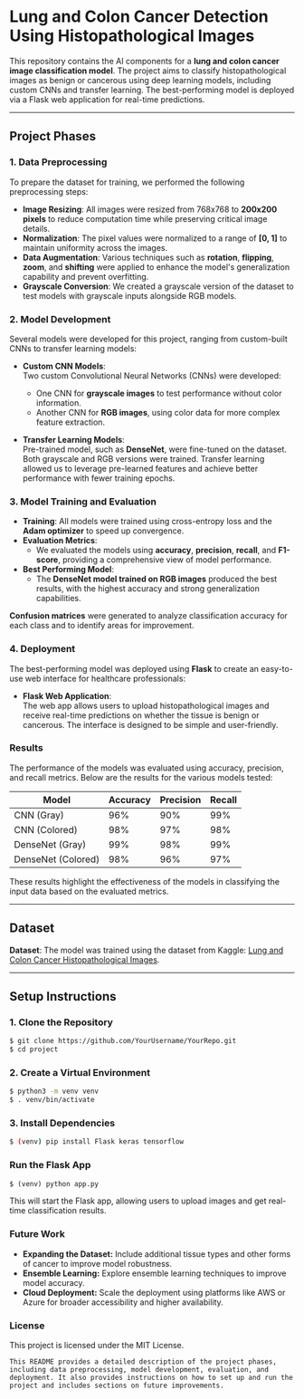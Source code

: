 # **Lung and Colon Cancer Detection Using Histopathological Images**

This repository contains the AI components for a **lung and colon cancer image classification model**. The project aims to classify histopathological images as benign or cancerous using deep learning models, including custom CNNs and transfer learning. The best-performing model is deployed via a Flask web application for real-time predictions.

---

## **Project Phases**

### **1. Data Preprocessing**
To prepare the dataset for training, we performed the following preprocessing steps:
- **Image Resizing**: All images were resized from 768x768 to **200x200 pixels** to reduce computation time while preserving critical image details.
- **Normalization**: The pixel values were normalized to a range of **[0, 1]** to maintain uniformity across the images.
- **Data Augmentation**: Various techniques such as **rotation**, **flipping**, **zoom**, and **shifting** were applied to enhance the model's generalization capability and prevent overfitting.
- **Grayscale Conversion**: We created a grayscale version of the dataset to test models with grayscale inputs alongside RGB models.

### **2. Model Development**
Several models were developed for this project, ranging from custom-built CNNs to transfer learning models:

- **Custom CNN Models**:  
  Two custom Convolutional Neural Networks (CNNs) were developed:
  - One CNN for **grayscale images** to test performance without color information.
  - Another CNN for **RGB images**, using color data for more complex feature extraction.

- **Transfer Learning Models**:  
  Pre-trained model, such as **DenseNet**, were fine-tuned on the dataset. Both grayscale and RGB versions were trained. Transfer learning allowed us to leverage pre-learned features and achieve better performance with fewer training epochs.

### **3. Model Training and Evaluation**
- **Training**: All models were trained using cross-entropy loss and the **Adam optimizer** to speed up convergence. 
- **Evaluation Metrics**: 
  - We evaluated the models using **accuracy**, **precision**, **recall**, and **F1-score**, providing a comprehensive view of model performance.
- **Best Performing Model**: 
  - The **DenseNet model trained on RGB images** produced the best results, with the highest accuracy and strong generalization capabilities.

**Confusion matrices** were generated to analyze classification accuracy for each class and to identify areas for improvement.

### **4. Deployment**
The best-performing model was deployed using **Flask** to create an easy-to-use web interface for healthcare professionals:
- **Flask Web Application**:  
  The web app allows users to upload histopathological images and receive real-time predictions on whether the tissue is benign or cancerous. The interface is designed to be simple and user-friendly.

### Results
The performance of the models was evaluated using accuracy, precision, and recall metrics. Below are the results for the various models tested:

| Model                | Accuracy | Precision | Recall |
|----------------------|----------|-----------|--------|
| CNN (Gray)           | 96%      | 90%       | 99%    |
| CNN (Colored)        | 98%      | 97%       | 98%    |
| DenseNet (Gray)      | 99%      | 98%       | 99%    |
| DenseNet (Colored)   | 98%      | 96%       | 97%    |

These results highlight the effectiveness of the models in classifying the input data based on the evaluated metrics.

---

## **Dataset**
**Dataset**: The model was trained using the dataset from Kaggle: [Lung and Colon Cancer Histopathological Images](https://www.kaggle.com/datasets/andrewmvd/lung-and-colon-cancer-histopathological-images).

---

## **Setup Instructions**

### **1. Clone the Repository**
```bash
$ git clone https://github.com/YourUsername/YourRepo.git
$ cd project
```

### **2. Create a Virtual Environment**
```bash
$ python3 -m venv venv
$ . venv/bin/activate
```

### **3. Install Dependencies**
```bash
$ (venv) pip install Flask keras tensorflow
```

### Run the Flask App
```python
$ (venv) python app.py
```
This will start the Flask app, allowing users to upload images and get real-time classification results.

### Future Work
- **Expanding the Dataset:** Include additional tissue types and other forms of cancer to improve model robustness.
- **Ensemble Learning:** Explore ensemble learning techniques to improve model accuracy.
- **Cloud Deployment:** Scale the deployment using platforms like AWS or Azure for broader accessibility and higher availability.

### License
This project is licensed under the MIT License.

```vbnet
This README provides a detailed description of the project phases, including data preprocessing, model development, evaluation, and deployment. It also provides instructions on how to set up and run the project and includes sections on future improvements.
```

